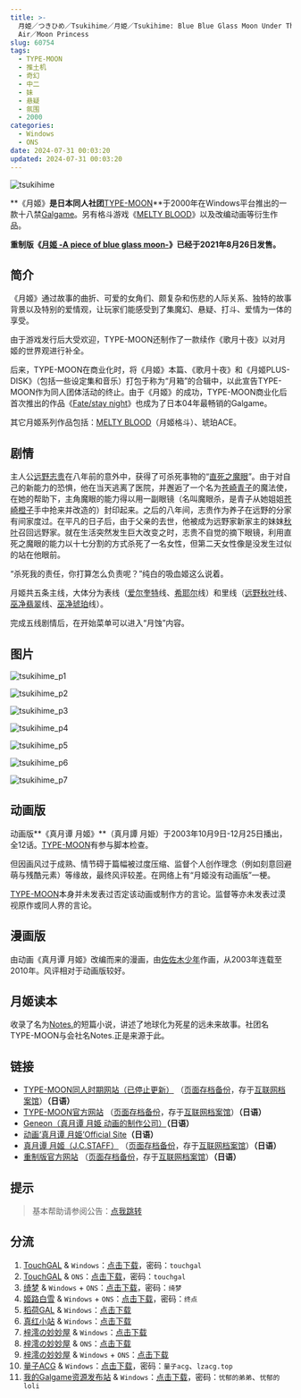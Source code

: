 ```yaml
---
title: >-
  月姫／つきひめ／Tsukihime／月姫／Tsukihime: Blue Blue Glass Moon Under The Crimson
  Air／Moon Princess
slug: 60754
tags:
  - TYPE-MOON
  - 推土机
  - 奇幻
  - 中二
  - 妹
  - 悬疑
  - 氛围
  - 2000
categories:
  - Windows
  - ONS
date: 2024-07-31 00:03:20
updated: 2024-07-31 00:03:20
---
```


![tsukihime](https://static.saop.cc/vns/img/tsukihime.webp)

**《月姬》**是日本同人社团**[TYPE-MOON](https://zh.moegirl.org.cn/TYPE-MOON)**于2000年在Windows平台推出的一款十八禁[Galgame](https://zh.moegirl.org.cn/Galgame)。另有格斗游戏《[MELTY BLOOD](https://zh.moegirl.org.cn/MELTY_BLOOD)》以及改编动画等衍生作品。

**重制版《[月姬 -A piece of blue glass moon-](https://zh.moegirl.org.cn/月姬_-A_piece_of_blue_glass_moon-)》已经于2021年8月26日发售。**

<!-- more -->

## 简介

《月姬》通过故事的曲折、可爱的女角们、颇复杂和伤悲的人际关系、独特的故事背景以及特别的爱情观，让玩家们能感受到了集魔幻、悬疑、打斗、爱情为一体的享受。

由于游戏发行后大受欢迎，TYPE-MOON还制作了一款续作《歌月十夜》以对月姬的世界观进行补全。

后来，TYPE-MOON在商业化时，将《月姬》本篇、《歌月十夜》和《月姬PLUS-DISK》（包括一些设定集和音乐）打包于称为“月箱”的合辑中，以此宣告TYPE-MOON作为同人团体活动的终止。由于《月姬》的成功，TYPE-MOON商业化后首次推出的作品《[Fate/stay night](https://zh.moegirl.org.cn/Fate/stay_night)》也成为了日本04年最畅销的Galgame。

其它月姬系列作品包括：[MELTY BLOOD](https://zh.moegirl.org.cn/MELTY_BLOOD)（月姬格斗）、琥珀ACE。

## 剧情

主人公[远野志贵](https://zh.moegirl.org.cn/远野志贵)在八年前的意外中，获得了可杀死事物的“[直死之魔眼](https://zh.moegirl.org.cn/直死之魔眼)”。由于对自己的新能力的恐惧，他在当天逃离了医院，并邂逅了一个名为[苍崎青子](https://zh.moegirl.org.cn/苍崎青子)的魔法使，在她的帮助下，主角魔眼的能力得以用一副眼镜（名叫魔眼杀，是青子从她姐姐[苍崎橙子](https://zh.moegirl.org.cn/苍崎橙子)手中抢来并改造的）封印起来。之后的八年间，志贵作为养子在远野的分家有间家度过。在平凡的日子后，由于父亲的去世，他被成为远野家新家主的妹妹[秋叶](https://zh.moegirl.org.cn/远野秋叶)召回远野家。就在生活突然发生巨大改变之时，志贵不自觉的摘下眼镜，利用直死之魔眼的能力以十七分割的方式杀死了一名女性，但第二天女性像是没发生过似的站在他眼前。

“杀死我的责任，你打算怎么负责呢？”纯白的吸血姬这么说着。

月姬共五条主线，大体分为表线（[爱尔奎特](https://zh.moegirl.org.cn/爱尔奎特)线、[希耶尔](https://zh.moegirl.org.cn/希耶尔(月姬))线）和里线（[远野秋叶](https://zh.moegirl.org.cn/远野秋叶)线、[巫净翡翠](https://zh.moegirl.org.cn/巫净翡翠)线、[巫净琥珀](https://zh.moegirl.org.cn/巫净琥珀)线）。

完成五线剧情后，在开始菜单可以进入“月蚀”内容。

## 图片

![tsukihime_p1](https://static.saop.cc/vns/img/tsukihime_p1.webp)

![tsukihime_p2](https://static.saop.cc/vns/img/tsukihime_p2.webp)

![tsukihime_p3](https://static.saop.cc/vns/img/tsukihime_p3.webp)

![tsukihime_p4](https://static.saop.cc/vns/img/tsukihime_p4.webp)

![tsukihime_p5](https://static.saop.cc/vns/img/tsukihime_p5.webp)

![tsukihime_p6](https://static.saop.cc/vns/img/tsukihime_p6.webp)

![tsukihime_p7](https://static.saop.cc/vns/img/tsukihime_p7.webp)

## 动画版

动画版**《真月谭 月姬》**（真月譚 月姫）于2003年10月9日-12月25日播出，全12话。[TYPE-MOON](https://zh.moegirl.org.cn/TYPE-MOON)有参与脚本检查。

但因画风过于成熟、情节碍于篇幅被过度压缩、监督个人创作理念（例如刻意回避萌与残酷元素）等缘故，最终风评较差。在网络上有“月姬没有动画版”一梗。

[TYPE-MOON](https://zh.moegirl.org.cn/TYPE-MOON)本身并未发表过否定该动画或制作方的言论。监督等亦未发表过漠视原作或同人界的言论。

## 漫画版

由动画《真月谭 月姬》改编而来的漫画，由[佐佐木少年](https://zh.moegirl.org.cn/index.php?title=佐佐木少年&action=edit&redlink=1)作画，从2003年连载至2010年。风评相对于动画版较好。

## 月姬读本

收录了名为[Notes.](https://zh.moegirl.org.cn/Notes.)的短篇小说，讲述了地球化为死星的远未来故事。社团名TYPE-MOON与会社名Notes.正是来源于此。

## 链接

- [TYPE-MOON同人时期网站（已停止更新）](http://www.typemoon.org/) （[页面存档备份](https://web.archive.org/web/20100304150149/http://www.typemoon.org/)，存于[互联网档案馆](https://zh.wikipedia.org/wiki/互联网档案馆)）**（日语）**
- [TYPE-MOON官方网站](http://www.typemoon.com/) （[页面存档备份](https://web.archive.org/web/20061121165221/http://www.typemoon.com/)，存于[互联网档案馆](https://zh.wikipedia.org/wiki/互联网档案馆)）**（日语）**
- [Geneon（真月谭 月姫 动画的制作公司）](https://web.archive.org/web/20090306081912/http://www.geneon-ent.co.jp/)**（日语）**
- [动画‘真月谭 月姫’Official Site](https://web.archive.org/web/20071211060931/http://www.geneon-ent.co.jp/rondorobe/anime/tsukihime/)**（日语）**
- [真月谭 月姬（J.C.STAFF）](http://www.jcstaff.co.jp/sho-sai/tsuki-shokai/tsuki-index.htm) （[页面存档备份](https://web.archive.org/web/20160227151939/http://www.jcstaff.co.jp/sho-sai/tsuki-shokai/tsuki-index.htm)，存于[互联网档案馆](https://zh.wikipedia.org/wiki/互联网档案馆)）**（日语）**
- [重制版官方网站](http://typemoon.com/products/tsukihime/) （[页面存档备份](https://web.archive.org/web/20211121095655/http://typemoon.com/products/tsukihime/)，存于[互联网档案馆](https://zh.wikipedia.org/wiki/互联网档案馆)）**（日语）**

## 提示

> 基本帮助请参阅公告：[点我跳转](/)

## 分流

1. [TouchGAL](https://www.touchgal.us/) & `Windows`：[点击下载](https://pan.touchgal.net/s/gGndcL)，密码：`touchgal`
2. [TouchGAL](https://www.touchgal.us/) & `ONS`：[点击下载](https://pan.touchgal.net/s/P38CR)，密码：`touchgal`
3. [绮梦](https://acgs.one/) & `Windows` + `ONS`：[点击下载](https://game.acgs.one/game/215.html)，密码：`绮梦`
4. [姬路白雪](https://pan.jlbx.xyz/) & `Windows` + `ONS`：[点击下载](https://pan.jlbx.xyz/?s=%E6%9C%88%E5%A7%AC)，密码：`终点`
5. [稻荷GAL](https://inarigal.com/) & `Windows`：[点击下载](https://inarigal.com/detail/372)
6. [真红小站](https://www.shinnku.com/) & `Windows`：[点击下载](https://www.shinnku.com/api/download/zd/0001-0500/[001229][TYPE-MOON]%20%E6%9C%88%E5%A7%AC%20v1.6.rar)
7. [梓澪の妙妙屋](https://zi0.cc/) & `Windows`：[点击下载](https://zi0.cc/d/%60%E3%80%90%E5%90%88%E9%9B%86%E7%B3%BB%E5%88%97%E3%80%91/%E5%8D%97%2BGalGame%E6%B1%89%E5%8C%96%E5%8C%BA%E5%85%A8%E5%8C%BA%E8%B5%84%E6%BA%90%E5%A4%87%E4%BB%BD/2/29/%5BTYPE-MOON%5D%20%E6%9C%88%E5%A7%AC%EF%BC%88%E5%8E%9F%E7%89%88%EF%BC%89%E6%B1%89%E5%8C%96%E7%A1%AC%E7%9B%98%E7%89%88%EF%BC%8820230115%E7%AB%8B%E7%BB%98CG%E6%9B%BF%E6%8D%A2%E9%87%8D%E5%88%B6%E7%89%88%EF%BC%89.zip?sign=jhF-nVYHGXJviysHFAkvzmWYvY5xfc7qJAItrqfkVUI=:0)
8. [梓澪の妙妙屋](https://zi0.cc/) & `ONS`：[点击下载](https://zi0.cc/d/%60%E3%80%90%E5%BD%92%20%E6%A1%A3%E3%80%91/%E3%80%90ONS%E5%90%88%E9%9B%86%E3%80%91/%5BTYPE-MOON%5D%E6%9C%88%E5%A7%AC.7z?sign=_wBXDFdV4PIt-Sprx-dvBv9iqczoXqcRX7aWjdURyzo=:0)
9. [梓澪の妙妙屋](https://zi0.cc/) & `Windows` + `ONS`：[点击下载](https://zi0.cc/%60%E3%80%90%E5%90%88%E9%9B%86%E7%B3%BB%E5%88%97%E3%80%91/%E6%B1%89%E5%8C%96galgame%E4%BC%9A%E7%A4%BE%E5%90%88%E9%9B%86/%E6%B1%89%E5%8C%96%E4%BC%9A%E7%A4%BE%E5%90%88%E9%9B%86%E9%83%A8%E5%88%86%20part22/TYPE-MOON/%E6%B1%89%E5%8C%96)
10. [量子ACG](https://lzacg.org/) & `Windows`：[点击下载](https://lzacg.org/6595)，密码：`量子acg`、`lzacg.top`
11. [我的Galgame资源发布站](https://www.ttloli.com/) & `Windows`：[点击下载](https://www.ttloli.com/yueji.html)，密码：`忧郁的弟弟`、`忧郁的loli`
